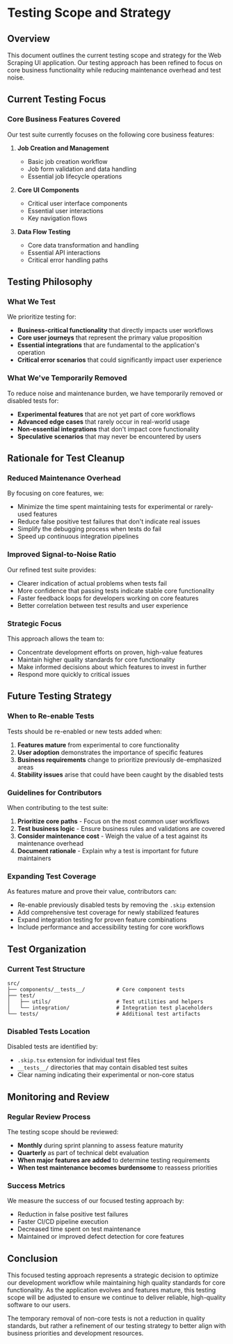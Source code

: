 # Testing Scope and Strategy

## Overview

This document outlines the current testing scope and strategy for the Web Scraping UI application. Our testing approach has been refined to focus on core business functionality while reducing maintenance overhead and test noise.

## Current Testing Focus

### Core Business Features Covered

Our test suite currently focuses on the following core business features:

1. **Job Creation and Management**
   - Basic job creation workflow
   - Job form validation and data handling
   - Essential job lifecycle operations

2. **Core UI Components**
   - Critical user interface components
   - Essential user interactions
   - Key navigation flows

3. **Data Flow Testing**
   - Core data transformation and handling
   - Essential API interactions
   - Critical error handling paths

## Testing Philosophy

### What We Test

We prioritize testing for:

- **Business-critical functionality** that directly impacts user workflows
- **Core user journeys** that represent the primary value proposition
- **Essential integrations** that are fundamental to the application's operation
- **Critical error scenarios** that could significantly impact user experience

### What We've Temporarily Removed

To reduce noise and maintenance burden, we have temporarily removed or disabled tests for:

- **Experimental features** that are not yet part of core workflows
- **Advanced edge cases** that rarely occur in real-world usage
- **Non-essential integrations** that don't impact core functionality
- **Speculative scenarios** that may never be encountered by users

## Rationale for Test Cleanup

### Reduced Maintenance Overhead

By focusing on core features, we:

- Minimize the time spent maintaining tests for experimental or rarely-used features
- Reduce false positive test failures that don't indicate real issues
- Simplify the debugging process when tests do fail
- Speed up continuous integration pipelines

### Improved Signal-to-Noise Ratio

Our refined test suite provides:

- Clearer indication of actual problems when tests fail
- More confidence that passing tests indicate stable core functionality
- Faster feedback loops for developers working on core features
- Better correlation between test results and user experience

### Strategic Focus

This approach allows the team to:

- Concentrate development efforts on proven, high-value features
- Maintain higher quality standards for core functionality
- Make informed decisions about which features to invest in further
- Respond more quickly to critical issues

## Future Testing Strategy

### When to Re-enable Tests

Tests should be re-enabled or new tests added when:

1. **Features mature** from experimental to core functionality
2. **User adoption** demonstrates the importance of specific features
3. **Business requirements** change to prioritize previously de-emphasized areas
4. **Stability issues** arise that could have been caught by the disabled tests

### Guidelines for Contributors

When contributing to the test suite:

1. **Prioritize core paths** - Focus on the most common user workflows
2. **Test business logic** - Ensure business rules and validations are covered
3. **Consider maintenance cost** - Weigh the value of a test against its maintenance overhead
4. **Document rationale** - Explain why a test is important for future maintainers

### Expanding Test Coverage

As features mature and prove their value, contributors can:

- Re-enable previously disabled tests by removing the `.skip` extension
- Add comprehensive test coverage for newly stabilized features
- Expand integration testing for proven feature combinations
- Include performance and accessibility testing for core workflows

## Test Organization

### Current Test Structure

```
src/
├── components/__tests__/          # Core component tests
├── test/
│   ├── utils/                     # Test utilities and helpers
│   └── integration/               # Integration test placeholders
└── tests/                         # Additional test artifacts
```

### Disabled Tests Location

Disabled tests are identified by:
- `.skip.tsx` extension for individual test files
- `__tests__/` directories that may contain disabled test suites
- Clear naming indicating their experimental or non-core status

## Monitoring and Review

### Regular Review Process

The testing scope should be reviewed:

- **Monthly** during sprint planning to assess feature maturity
- **Quarterly** as part of technical debt evaluation
- **When major features are added** to determine testing requirements
- **When test maintenance becomes burdensome** to reassess priorities

### Success Metrics

We measure the success of our focused testing approach by:

- Reduction in false positive test failures
- Faster CI/CD pipeline execution
- Decreased time spent on test maintenance
- Maintained or improved defect detection for core features

## Conclusion

This focused testing approach represents a strategic decision to optimize our development workflow while maintaining high quality standards for core functionality. As the application evolves and features mature, this testing scope will be adjusted to ensure we continue to deliver reliable, high-quality software to our users.

The temporary removal of non-core tests is not a reduction in quality standards, but rather a refinement of our testing strategy to better align with business priorities and development resources.
